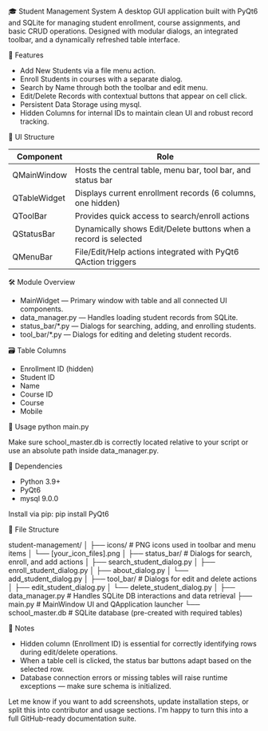 🎓 Student Management System
A desktop GUI application built with PyQt6 and SQLite for managing student enrollment, course assignments, and basic CRUD operations. Designed with modular dialogs, an integrated toolbar, and a dynamically refreshed table interface.

🚀 Features
- Add New Students via a file menu action.
- Enroll Students in courses with a separate dialog.
- Search by Name through both the toolbar and edit menu.
- Edit/Delete Records with contextual buttons that appear on cell click.
- Persistent Data Storage using mysql.
- Hidden Columns for internal IDs to maintain clean UI and robust record tracking.

🧩 UI Structure

| Component | Role |
|-----------|------|
| QMainWindow | Hosts the central table, menu bar, tool bar, and status bar | 
| QTableWidget | Displays current enrollment records (6 columns, one hidden) | 
| QToolBar | Provides quick access to search/enroll actions | 
| QStatusBar | Dynamically shows Edit/Delete buttons when a record is selected | 
| QMenuBar | File/Edit/Help actions integrated with PyQt6 QAction triggers | 


🛠 Module Overview
- MainWidget — Primary window with table and all connected UI components.
- data_manager.py — Handles loading student records from SQLite.
- status_bar/*.py — Dialogs for searching, adding, and enrolling students.
- tool_bar/*.py — Dialogs for editing and deleting student records.

🗃 Table Columns
- Enrollment ID (hidden)
- Student ID
- Name
- Course ID
- Course
- Mobile

🧠 Usage
python main.py


Make sure school_master.db is correctly located relative to your script or use an absolute path inside data_manager.py.

🧪 Dependencies
- Python 3.9+
- PyQt6
- mysql 9.0.0

Install via pip:
pip install PyQt6


📂 File Structure

student-management/
│
├── icons/                     # PNG icons used in toolbar and menu items
│   └── [your_icon_files].png
│
├── status_bar/               # Dialogs for search, enroll, and add actions
│   ├── search_student_dialog.py
│   ├── enroll_student_dialog.py
│   ├── about_dialog.py
│   └── add_student_dialog.py
│
├── tool_bar/                 # Dialogs for edit and delete actions
│   ├── edit_student_dialog.py
│   └── delete_student_dialog.py
│
├── data_manager.py           # Handles SQLite DB interactions and data retrieval
├── main.py                   # MainWindow UI and QApplication launcher
└── school_master.db          # SQLite database (pre-created with required tables)

📌 Notes
- Hidden column (Enrollment ID) is essential for correctly identifying rows during edit/delete operations.
- When a table cell is clicked, the status bar buttons adapt based on the selected row.
- Database connection errors or missing tables will raise runtime exceptions — make sure schema is initialized.

Let me know if you want to add screenshots, update installation steps, or split this into contributor and usage sections. I'm happy to turn this into a full GitHub-ready documentation suite.

